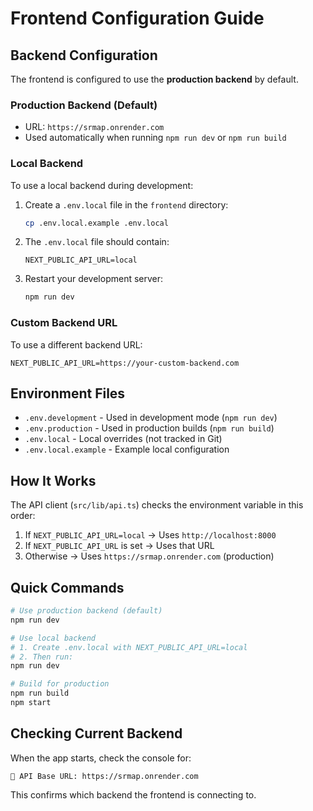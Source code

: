 # Frontend Configuration Guide

## Backend Configuration

The frontend is configured to use the **production backend** by default.

### Production Backend (Default)
- URL: `https://srmap.onrender.com`
- Used automatically when running `npm run dev` or `npm run build`

### Local Backend
To use a local backend during development:

1. Create a `.env.local` file in the `frontend` directory:
   ```bash
   cp .env.local.example .env.local
   ```

2. The `.env.local` file should contain:
   ```env
   NEXT_PUBLIC_API_URL=local
   ```

3. Restart your development server:
   ```bash
   npm run dev
   ```

### Custom Backend URL
To use a different backend URL:

```env
NEXT_PUBLIC_API_URL=https://your-custom-backend.com
```

## Environment Files

- `.env.development` - Used in development mode (`npm run dev`)
- `.env.production` - Used in production builds (`npm run build`)
- `.env.local` - Local overrides (not tracked in Git)
- `.env.local.example` - Example local configuration

## How It Works

The API client (`src/lib/api.ts`) checks the environment variable in this order:

1. If `NEXT_PUBLIC_API_URL=local` → Uses `http://localhost:8000`
2. If `NEXT_PUBLIC_API_URL` is set → Uses that URL
3. Otherwise → Uses `https://srmap.onrender.com` (production)

## Quick Commands

```bash
# Use production backend (default)
npm run dev

# Use local backend
# 1. Create .env.local with NEXT_PUBLIC_API_URL=local
# 2. Then run:
npm run dev

# Build for production
npm run build
npm start
```

## Checking Current Backend

When the app starts, check the console for:
```
🔗 API Base URL: https://srmap.onrender.com
```

This confirms which backend the frontend is connecting to.
